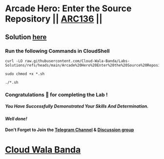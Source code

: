 # Arcade Hero: Enter the Source Repository || [ARC136](https://www.cloudskillsboost.google/focuses/85630?parent=catalog) ||

## Solution [here](https://youtu.be/OAISVEjQZ8M)

### Run the following Commands in CloudShell

```
curl -LO raw.githubusercontent.com/Cloud-Wala-Banda/Labs-Solutions/refs/heads/main/Arcade%20Hero%20Enter%20the%20Source%20Repository/arc136.sh

sudo chmod +x *.sh

./*.sh
```

### Congratulations 🎉 for completing the Lab !

##### *You Have Successfully Demonstrated Your Skills And Determination.*

#### *Well done!*

#### Don't Forget to Join the [Telegram Channel](https://t.me/cloudwalabanda) & [Discussion group](https://t.me/cloudwalabandachats)

# [Cloud Wala Banda](https://www.youtube.com/@cloudwalabanda)
